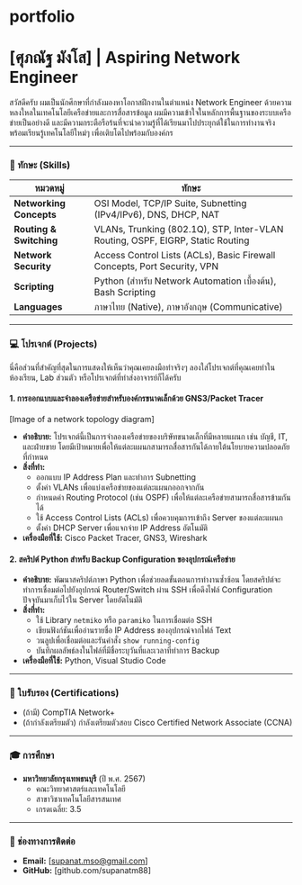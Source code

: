 # portfolio

# [ศุภณัฐ มังโส] | Aspiring Network Engineer

สวัสดีครับ ผมเป็นนักศึกษาที่กำลังมองหาโอกาสฝึกงานในตำแหน่ง Network Engineer ด้วยความหลงใหลในเทคโนโลยีเครือข่ายและการสื่อสารข้อมูล ผมมีความเข้าใจในหลักการพื้นฐานของระบบเครือข่ายเป็นอย่างดี และมีความกระตือรือร้นที่จะนำความรู้ที่ได้เรียนมาไปประยุกต์ใช้ในการทำงานจริง พร้อมเรียนรู้เทคโนโลยีใหม่ๆ เพื่อเติบโตไปพร้อมกับองค์กร

---

### 🔧 ทักษะ (Skills)

| หมวดหมู่               | ทักษะ                                                                |
| ---------------------- | -------------------------------------------------------------------- |
| **Networking Concepts**| OSI Model, TCP/IP Suite, Subnetting (IPv4/IPv6), DNS, DHCP, NAT      |
| **Routing & Switching**| VLANs, Trunking (802.1Q), STP, Inter-VLAN Routing, OSPF, EIGRP, Static Routing |
| **Network Security** | Access Control Lists (ACLs), Basic Firewall Concepts, Port Security, VPN |
| **Scripting** | Python (สำหรับ Network Automation เบื้องต้น), Bash Scripting          |
| **Languages** | ภาษาไทย (Native), ภาษาอังกฤษ (Communicative)                         |

---

### 💻 โปรเจกต์ (Projects)

นี่คือส่วนที่สำคัญที่สุดในการแสดงให้เห็นว่าคุณเคยลงมือทำจริงๆ ลองใส่โปรเจกต์ที่คุณเคยทำในห้องเรียน, Lab ส่วนตัว หรือโปรเจกต์ที่ทำส่งอาจารย์ก็ได้ครับ

#### 1. การออกแบบและจำลองเครือข่ายสำหรับองค์กรขนาดเล็กด้วย GNS3/Packet Tracer


[Image of a network topology diagram]


* **คำอธิบาย:** โปรเจกต์นี้เป็นการจำลองเครือข่ายของบริษัทขนาดเล็กที่มีหลายแผนก เช่น บัญชี, IT, และฝ่ายขาย โดยมีเป้าหมายเพื่อให้แต่ละแผนกสามารถสื่อสารกันได้ภายใต้นโยบายความปลอดภัยที่กำหนด
* **สิ่งที่ทำ:**
    * ออกแบบ IP Address Plan และทำการ Subnetting
    * ตั้งค่า VLANs เพื่อแบ่งเครือข่ายของแต่ละแผนกออกจากกัน
    * กำหนดค่า Routing Protocol (เช่น OSPF) เพื่อให้แต่ละเครือข่ายสามารถสื่อสารข้ามกันได้
    * ใช้ Access Control Lists (ACLs) เพื่อควบคุมการเข้าถึง Server ของแต่ละแผนก
    * ตั้งค่า DHCP Server เพื่อแจกจ่าย IP Address อัตโนมัติ
* **เครื่องมือที่ใช้:** Cisco Packet Tracer, GNS3, Wireshark

#### 2. สคริปต์ Python สำหรับ Backup Configuration ของอุปกรณ์เครือข่าย
* **คำอธิบาย:** พัฒนาสคริปต์ภาษา Python เพื่อช่วยลดขั้นตอนการทำงานซ้ำซ้อน โดยสคริปต์จะทำการเชื่อมต่อไปยังอุปกรณ์ Router/Switch ผ่าน SSH เพื่อดึงไฟล์ Configuration ปัจจุบันมาเก็บไว้ใน Server โดยอัตโนมัติ
* **สิ่งที่ทำ:**
    * ใช้ Library `netmiko` หรือ `paramiko` ในการเชื่อมต่อ SSH
    * เขียนฟังก์ชันเพื่ออ่านรายชื่อ IP Address ของอุปกรณ์จากไฟล์ Text
    * วนลูปเพื่อเชื่อมต่อและรันคำสั่ง `show running-config`
    * บันทึกผลลัพธ์ลงในไฟล์ที่มีชื่อระบุวันที่และเวลาที่ทำการ Backup
* **เครื่องมือที่ใช้:** Python, Visual Studio Code

---

### 📜 ใบรับรอง (Certifications)

* (ถ้ามี) CompTIA Network+
* (ถ้ากำลังเตรียมตัว) กำลังเตรียมตัวสอบ Cisco Certified Network Associate (CCNA)

---

### 🎓 การศึกษา

* **มหาวิทยาลัยกรุงเทพธนบุรี** (ปี พ.ศ. 2567)
    * คณะวิทยาศาสตร์และเทคโนโลยี
    * สาขาวิชาเทคโนโลยีสารสนเทศ
    * เกรดเฉลี่ย: 3.5

---

### 📧 ช่องทางการติดต่อ

* **Email:** [supanat.mso@gmail.com]
* **GitHub:** [github.com/supanatm88]
